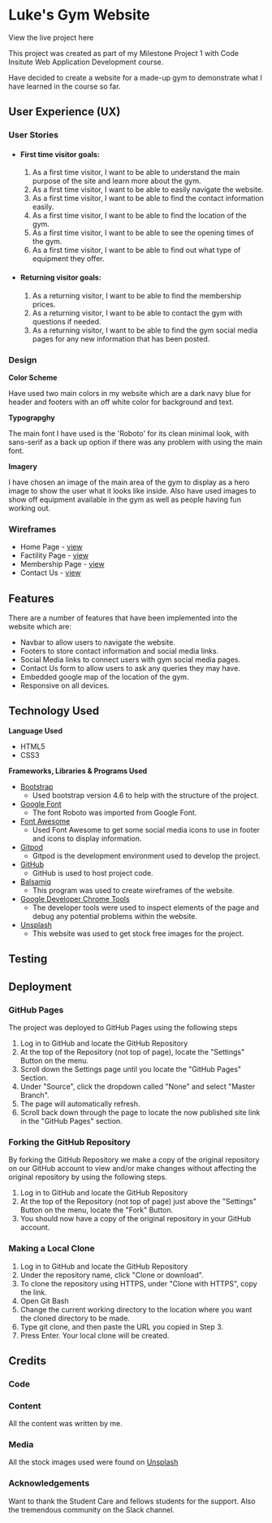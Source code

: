 
# Luke's Gym Website

View the live project here

This project was created as part of my Milestone Project 1 
with Code Insitute Web Application Development course.

Have decided to create a website for a made-up gym to 
demonstrate what I have learned in the course so far.

## User Experience (UX)

### User Stories

 - #### First time visitor goals:
    1. As a first time visitor, I want to be able to understand the main purpose of the site and learn more about the gym.
    2. As a first time visitor, I want to be able to easily navigate the website.
    3. As a first time visitor, I want to be able to find the contact information easily.
    4. As a first time visitor, I want to be able to find the location of the gym.
    5. As a first time visitor, I want to be able to see the opening times of the gym.
    6. As a first time visitor, I want to be able to find out what type of equipment they offer.    


- #### Returning visitor goals:
    1. As a returning visitor, I want to be able to find the membership prices.
    2. As a returning visitor, I want to be able to contact the gym with questions if needed.
    3. As a returning visitor, I want to be able to find the gym social media pages for any new information that has been posted.


### Design

**Color Scheme**

Have used two main colors in my website which are a dark navy blue for header and footers with an off white color for background and text.

**Typograpghy**

The main font I have used is the 'Roboto' for its clean minimal look, with sans-serif as a back up option if there was any problem with using the main font.

**Imagery**

I have chosen an image of the main area of the gym to display as a hero image to show the user what it looks like inside. Also have used images to show off equipment available in the gym as well as people having fun working out.

### Wireframes

* Home Page - [view](assets/wireframes/Home.png)
* Factility Page - [view](assets/wireframes/Facilities.png)
* Membership Page - [view](assets/wireframes/Membership.png) 
* Contact Us - [view](assets/wireframes/Contact.png)

## Features

There are a number of features that have been implemented into the website which are:
* Navbar to allow users to navigate the website.
* Footers to store contact information and social media links.
* Social Media links to connect users with gym social media pages.
* Contact Us form to allow users to ask any queries they may have.
* Embedded google map of the location of the gym.
* Responsive on all devices.

## Technology Used

**Language Used** 

* HTML5
* CSS3

**Frameworks, Libraries & Programs Used**

- [Bootstrap](https://getbootstrap.com/docs/4.6/getting-started/introduction/)
    * Used bootstrap version 4.6 to help with the structure of the project.
- [Google Font](https://fonts.google.com/)
    * The font Roboto was imported from Google Font.
- [Font Awesome](https://fontawesome.com/)
    * Used Font Awesome to get some social media icons to use in footer and icons to display information.
- [Gitpod](https://www.gitpod.io/)
    * Gitpod is the development environment used to develop the project.
- [GitHub](https://github.com/)
    * GitHub is used to host project code.
- [Balsamiq](https://balsamiq.com/)
    * This program was used to create wireframes of the website.
- [Google Developer Chrome Tools](https://developers.google.com/web/tools/chrome-devtools)
    * The developer tools were used to inspect elements of the page and debug any potential problems within the website.
- [Unsplash](https://unsplash.com/)
    * This website was used to get stock free images for the project.

## Testing

## Deployment 

### GitHub Pages

The project was deployed to GitHub Pages using the following steps

1.	Log in to GitHub and locate the GitHub Repository
2.	At the top of the Repository (not top of page), locate the "Settings" Button on the menu.
3.	Scroll down the Settings page until you locate the "GitHub Pages" Section.
4.	Under "Source", click the dropdown called "None" and select "Master Branch".
5.	The page will automatically refresh.
6.	Scroll back down through the page to locate the now published site link in the "GitHub Pages" section.

### Forking the GitHub Repository

By forking the GitHub Repository we make a copy of the original repository on our GitHub account to view and/or make changes
 without affecting the original repository by using the following steps.

1.	Log in to GitHub and locate the GitHub Repository
2.	At the top of the Repository (not top of page) just above the "Settings" Button on the menu, locate the "Fork" Button.
3.	You should now have a copy of the original repository in your GitHub account.

### Making a Local Clone

1.	Log in to GitHub and locate the GitHub Repository
2.	Under the repository name, click "Clone or download".
3.	To clone the repository using HTTPS, under "Clone with HTTPS", copy the link.
4.	Open Git Bash
5.	Change the current working directory to the location where you want the cloned directory to be made.
6.	Type git clone, and then paste the URL you copied in Step 3.
7.	Press Enter. Your local clone will be created.


## Credits

### Code

### Content

All the content was written by me. 

### Media

All the stock images used were found on [Unsplash](https://unsplash.com/)

### Acknowledgements

 Want to thank the Student Care and fellows students for the support. 
 Also the tremendous community on the Slack channel.